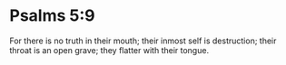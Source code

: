 # Psalms 5:9

For there is no truth in their mouth; their inmost self is destruction; their throat is an open grave; they flatter with their tongue.
